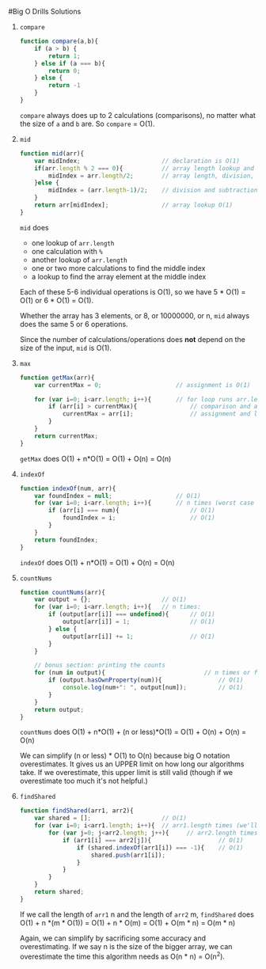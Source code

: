 #Big O Drills Solutions


1. `compare`

    ```js
    function compare(a,b){
        if (a > b) {
            return 1;
        } else if (a === b){
            return 0;
        } else {
            return -1
        }
    }
    ```

    `compare` always does up to 2 calculations (comparisons), no matter what the size of  `a` and `b` are. So `compare` = O(1).

1. `mid`   

    ```js
    function mid(arr){
        var midIndex;                       // declaration is O(1)
        if(arr.length % 2 === 0){           // array length lookup and % are O(1)
            midIndex = arr.length/2;        // array length, division, assignment all O(1)
        }else {
            midIndex = (arr.length-1)/2;    // division and subtraction both O(1)
        }
        return arr[midIndex];               // array lookup O(1)
    }
    ```

    `mid` does
    * one lookup of `arr.length`
    * one calculation with `%`
    * another lookup of `arr.length`
    * one or two more calculations to find the middle index
    * a lookup to find the array element at the middle index

    Each of these 5-6 individual operations is O(1), so we have 5 * O(1) = O(1) or 6 * O(1) = O(1).

    Whether the array has 3 elements, or 8, or 10000000, or n, `mid` always does the same 5 or 6 operations.  

    Since the number of calculations/operations does **not** depend on the size of the input, `mid` is O(1).



1. `max`

    ```js
    function getMax(arr){
        var currentMax = 0;                     // assignment is O(1)

        for (var i=0; i<arr.length; i++){       // for loop runs arr.length times = n times
            if (arr[i] > currentMax){               // comparison and array lookup are O(1)
                currentMax = arr[i];                // assignment and lookup are O(1)
            }
        }
        return currentMax;
    }
    ```

    `getMax` does O(1) + n*O(1) = O(1) + O(n) = O(n)

1. `indexOf`

    ```js
    function indexOf(num, arr){                 
        var foundIndex = null;                  // O(1)
        for (var i=0; i<arr.length; i++){       // n times (worst case scenario)
            if (arr[i] === num){                    // O(1)
                foundIndex = i;                     // O(1)
            }
        }
        return foundIndex;
    }
    ```

    `indexOf` does O(1) + n*O(1) = O(1) + O(n) = O(n)


1. `countNums`

    ```js
    function countNums(arr){
        var output = {};                    // O(1)
        for (var i=0; i<arr.length; i++){   // n times:
            if (output[arr[i]] === undefined){      // O(1)
                output[arr[i]] = 1;                 // O(1)
            } else {
                output[arr[i]] += 1;                // O(1)
            }
        }

        // bonus section: printing the counts
        for (num in output){                            // n times or fewer
            if (output.hasOwnProperty(num)){                // O(1)
                console.log(num+": ", output[num]);         // O(1)
            }
        }
        return output;
    }
    ```

    `countNums` does O(1) + n*O(1) + (n or less)\*O(1) = O(1) + O(n) + O(n) = O(n)

    We can simplify (n or less) * O(1) to O(n) because big O notation overestimates. It gives us an UPPER limit on how long our algorithms take.  If we overestimate, this upper limit is still valid (though if we overestimate too much it's not helpful.)


1. `findShared`

    ```js
    function findShared(arr1, arr2){
        var shared = [];                    // O(1)
        for (var i=0; i<arr1.length; i++){  // arr1.length times (we'll say n)
            for (var j=0; j<arr2.length; j++){     // arr2.length times (we'll say m)
                if (arr1[i] === arr2[j]){                   // O(1)
                    if (shared.indexOf(arr1[i]) === -1){    // O(1)
                        shared.push(arr1[i]);
                    }
                }
            }
        }
        return shared;
    }
    ```

    If we call the length of `arr1` n and the length of `arr2` m, `findShared` does O(1) + n \*(m * O(1)) = O(1) + n * O(m) = O(1) + O(m * n) = O(m * n)

    Again, we can simplify by sacrificing some accuracy and overestimating. If we say n is the size of the bigger array, we can overestimate the time this algorithm needs as O(n * n) = O(n<sup>2</sup>).
    
